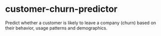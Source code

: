 # customer-churn-predictor
Predict whether a customer is likely to leave a company (churn) based on their behavior, usage patterns and demographics.
